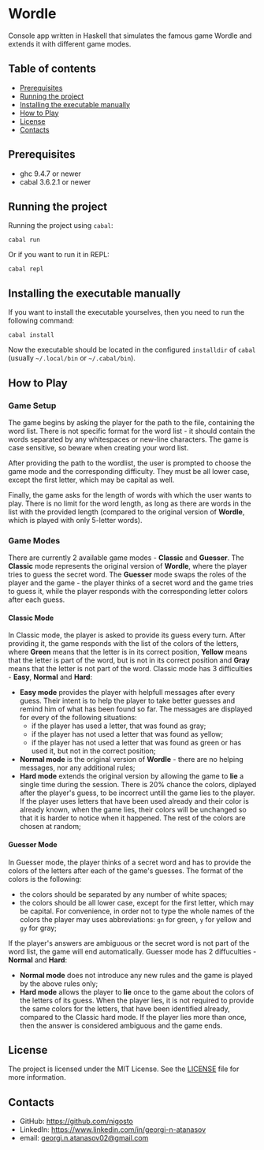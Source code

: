 # Wordle
Console app written in Haskell that simulates the famous game Wordle and extends it with different game modes.

## Table of contents
- [Prerequisites](#prerequisites)
- [Running the project](#running-the-project)
- [Installing the executable manually](#installing-the-executable-manually)
- [How to Play](#how-to-play)
- [License](#license)
- [Contacts](#contacts)

## Prerequisites
- ghc 9.4.7 or newer
- cabal 3.6.2.1 or newer

## Running the project
Running the project using `cabal`:
```shell
cabal run
```

Or if you want to run it in REPL:
```shell
cabal repl
```

## Installing the executable manually
If you want to install the executable yourselves, then you need to run the following command:
```shell
cabal install
```

Now the executable should be located in the configured `installdir` of `cabal` (usually `~/.local/bin` or `~/.cabal/bin`).

## How to Play
### Game Setup
The game begins by asking the player for the path to the file, containing the word list. There is not specific format for the word list - it should contain the words separated by any whitespaces or new-line characters. The game is case sensitive, so beware when creating your word list.

After providing the path to the wordlist, the user is prompted to choose the game mode and the corresponding difficulty. They must be all lower case, except the first letter, which may be capital as well.

Finally, the game asks for the length of words with which the user wants to play. There is no limit for the word length, as long as there are words in the list with the provided length (compared to the original version of **Wordle**, which is played with only 5-letter words).

### Game Modes
There are currently 2 available game modes - **Classic** and **Guesser**. The **Classic** mode represents the original version of **Wordle**, where the player tries to guess the secret word. The **Guesser** mode swaps the roles of the player and the game - the player thinks of a secret word and the game tries to guess it, while the player responds with the corresponding letter colors after each guess.

#### Classic Mode
In Classic mode, the player is asked to provide its guess every turn. After providing it, the game responds with the list of the colors of the letters, where **Green** means that the letter is in its correct position, **Yellow** means that the letter is part of the word, but is not in its correct position and **Gray** means that the letter is not part of the word. Classic mode has 3 difficulties - **Easy**, **Normal** and **Hard**:
- **Easy mode** provides the player with helpfull messages after every guess. Their intent is to help the player to take better guesses and remind him of what has been found so far. The messages are displayed for every of the following situations:
    - if the player has used a letter, that was found as gray;
    - if the player has not used a letter that was found as yellow;
    - if the player has not used a letter that was found as green or has used it, but not in the correct position;
- **Normal mode** is the original version of **Wordle** - there are no helping messages, nor any additional rules; 
- **Hard mode** extends the original version by allowing the game to **lie** a single time during the session. There is 20% chance the colors, diplayed after the player's guess, to be incorrect untill the game lies to the player. If the player uses letters that have been used already and their color is already known, when the game lies, their colors will be unchanged so that it is harder to notice when it happened. The rest of the colors are chosen at random;

#### Guesser Mode
In Guesser mode, the player thinks of a secret word and has to provide the colors of the letters after each of the game's guesses. The format of the colors is the following:
- the colors should be separated by any number of white spaces;
- the colors should be all lower case, except for the first letter, which may be capital. For convenience, in order not to type the whole names of the colors the player may uses abbreviations: `gn` for green, `y` for yellow and `gy` for gray;

If the player's answers are ambiguous or the secret word is not part of the word list, the game will end automatically. Guesser mode has 2 diffuculties - **Normal** and **Hard**:
- **Normal mode** does not introduce any new rules and the game is played by the above rules only;
- **Hard mode** allows the player to **lie** once to the game about the colors of the letters of its guess. When the player lies, it is not required to provide the same colors for the letters, that have been identified already, compared to the Classic hard mode. If the player lies more than once, then the answer is considered ambiguous and the game ends.

## License
The project is licensed under the MIT License. See the [LICENSE](./LICENSE) file for more information.

## Contacts
- GitHub: https://github.com/nigosto
- LinkedIn: https://www.linkedin.com/in/georgi-n-atanasov
- email: georgi.n.atanasov02@gmail.com